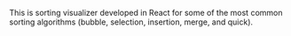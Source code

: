 This is sorting visualizer developed in React for some of the most common sorting algorithms (bubble, selection, insertion, merge, and quick).
